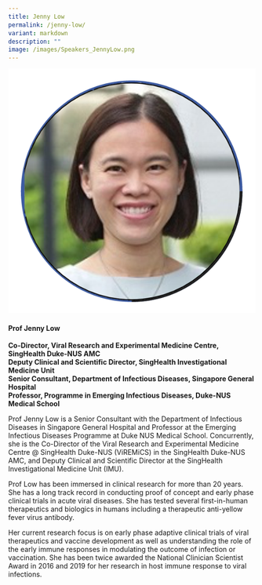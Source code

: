 ```yaml
---
title: Jenny Low
permalink: /jenny-low/
variant: markdown
description: ""
image: /images/Speakers_JennyLow.png
---
```

<div class="row">
<div class="col is-3">
<img src="/images/Speakers_JennyLow.png">
</div>
<div class="col is-9 speaker-details">
	<h4><b>Prof Jenny Low</b></h4>
<b>Co-Director, Viral Research and Experimental Medicine Centre, SingHealth Duke-NUS AMC<br>
Deputy Clinical and Scientific Director, SingHealth Investigational Medicine Unit<br>
Senior Consultant, Department of Infectious Diseases, Singapore General Hospital<br>
Professor, Programme in Emerging Infectious Diseases, Duke-NUS Medical School
</b>
	
<p>Prof Jenny Low is a Senior Consultant with the Department of Infectious Diseases in Singapore
General Hospital and Professor at the Emerging Infectious Diseases Programme at Duke NUS
Medical School. Concurrently, she is the Co-Director of the Viral Research and Experimental Medicine
Centre @ SingHealth Duke-NUS (ViREMiCS) in the SingHealth Duke-NUS AMC, and Deputy Clinical
and Scientific Director at the SingHealth Investigational Medicine Unit (IMU).</p><p>
Prof Low has been immersed in clinical research for more than 20 years. She has a long track record
in conducting proof of concept and early phase clinical trials in acute viral diseases. She has tested
several first-in-human therapeutics and biologics in humans including a therapeutic anti-yellow fever
virus antibody.</p><p>
Her current research focus is on early phase adaptive clinical trials of viral therapeutics and vaccine
development as well as understanding the role of the early immune responses in modulating the
outcome of infection or vaccination. She has been twice awarded the National Clinician Scientist
Award in 2016 and 2019 for her research in host immune response to viral infections.
</p>
</div>
</div>